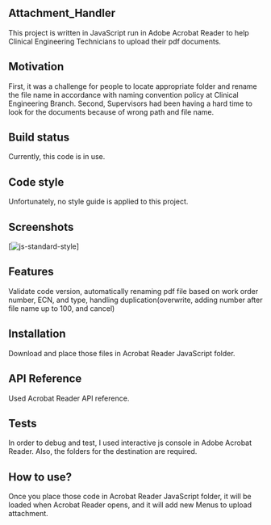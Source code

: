 ## Attachment_Handler
This project is written in JavaScript run in Adobe Acrobat Reader to help Clinical Engineering Technicians to upload their pdf documents.

## Motivation
First, it was a challenge for people to locate appropriate folder and rename the file name in accordance with naming convention policy at Clinical Engineering Branch.
Second, Supervisors had been having a hard time to look for the documents because of wrong path and file name.

## Build status
Currently, this code is in use.

## Code style
Unfortunately, no style guide is applied to this project.

## Screenshots
[![js-standard-style](https://media-exp1.licdn.com/media-proxy/ext?w=715&h=437&f=n&hash=wqLRyn7gDkG4HlrQTzd8baJweek%3D&ora=1%2CaFBCTXdkRmpGL2lvQUFBPQ%2CxAVta5g-0R6jnhodx1Ey9KGTqAGj6E5DQJHUA3L0CHH05IbfPWjocJaKKOf39kBDKn8FjQAweL61STTgG464KIzvLth4jcHhcMP5agYUbhl4lWdI)]

## Features
Validate code version, automatically renaming pdf file based on work order number, ECN, and type, handling duplication(overwrite, adding number after file name up to 100, and cancel)

## Installation
Download and place those files in Acrobat Reader JavaScript folder.

## API Reference
Used Acrobat Reader API reference.

## Tests
In order to debug and test, I used interactive js console in Adobe Acrobat Reader. Also, the folders for the destination are required.

## How to use?
Once you place those code in Acrobat Reader JavaScript folder, it will be loaded when Acrobat Reader opens, and it will add new Menus to upload attachment. 

